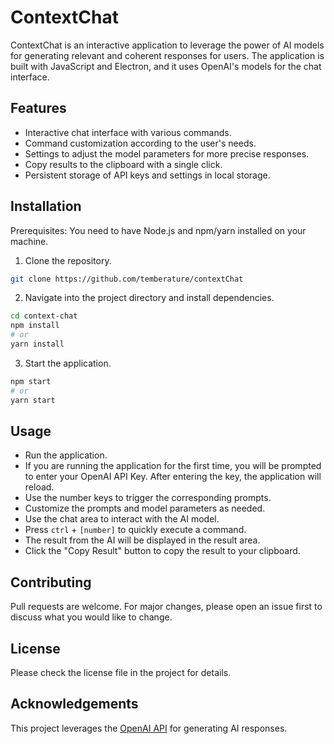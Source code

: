 # ContextChat

ContextChat is an interactive application to leverage the power of AI models for generating relevant and coherent responses for users. The application is built with JavaScript and Electron, and it uses OpenAI's models for the chat interface.

## Features

- Interactive chat interface with various commands.
- Command customization according to the user's needs.
- Settings to adjust the model parameters for more precise responses.
- Copy results to the clipboard with a single click.
- Persistent storage of API keys and settings in local storage.

## Installation

Prerequisites: You need to have Node.js and npm/yarn installed on your machine.

1. Clone the repository.
```bash
git clone https://github.com/temberature/contextChat
```
2. Navigate into the project directory and install dependencies.
```bash
cd context-chat
npm install
# or
yarn install
```

3. Start the application.
```bash
npm start
# or
yarn start
```

## Usage

- Run the application. 
- If you are running the application for the first time, you will be prompted to enter your OpenAI API Key. After entering the key, the application will reload.
- Use the number keys to trigger the corresponding prompts.
- Customize the prompts and model parameters as needed.
- Use the chat area to interact with the AI model.
- Press `ctrl` + `[number]` to quickly execute a command.
- The result from the AI will be displayed in the result area.
- Click the "Copy Result" button to copy the result to your clipboard.

## Contributing

Pull requests are welcome. For major changes, please open an issue first to discuss what you would like to change.

## License

Please check the license file in the project for details.

## Acknowledgements

This project leverages the [OpenAI API](https://openai.com/) for generating AI responses.